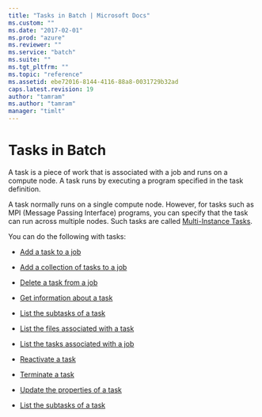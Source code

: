 ```yaml
---
title: "Tasks in Batch | Microsoft Docs"
ms.custom: ""
ms.date: "2017-02-01"
ms.prod: "azure"
ms.reviewer: ""
ms.service: "batch"
ms.suite: ""
ms.tgt_pltfrm: ""
ms.topic: "reference"
ms.assetid: ebe72016-8144-4116-88a8-0031729b32ad
caps.latest.revision: 19
author: "tamram"
ms.author: "tamram"
manager: "timlt"
---
```

# Tasks in Batch
  A task is a piece of work that is associated with a job and runs on a compute node. A task runs by executing a program specified in the task definition.

 A task normally runs on a single compute node.  However, for tasks such as MPI \(Message Passing Interface\) programs, you can specify that the task can run across multiple nodes.  Such tasks are called [Multi-Instance Tasks](https://azure.microsoft.com/documentation/articles/batch-mpi/).

 You can do the following with tasks:

-   [Add a task to a job](../batchservice/add-a-task-to-a-job.md)

-   [Add a collection of tasks to a job](../batchservice/add-a-collection-of-tasks-to-a-job.md)

-   [Delete a task from a job](../batchservice/delete-a-task-from-a-job.md)

-   [Get information about a task](../batchservice/get-information-about-a-task.md)

-   [List the subtasks of a task](../batchservice/list-the-subtasks-of-a-task.md)

-   [List the files associated with a task](../batchservice/list-the-files-associated-with-a-task.md)

-   [List the tasks associated with a job](../batchservice/list-the-tasks-associated-with-a-job.md)

-   [Reactivate a task](../batchservice/reactivate-a-task.md)

-   [Terminate a task](../batchservice/terminate-a-task.md)

-   [Update the properties of a task](../batchservice/update-the-properties-of-a-task.md)

-   [List the subtasks of a task](../batchservice/list-the-subtasks-of-a-task.md)